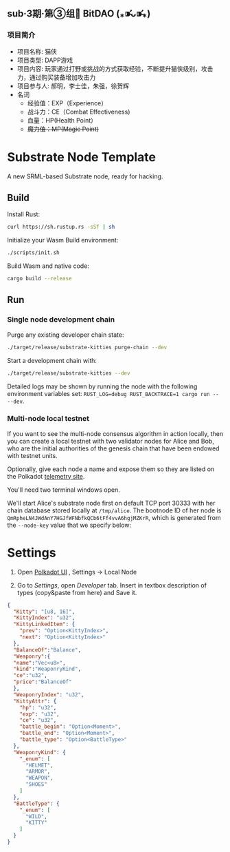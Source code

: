 ## sub·3期·第③组 BitDAO (⁎⁍̴̛ᴗ⁍̴̛⁎)

### 项目简介
  - 项目名称: 猫侠
  - 项目类型: DAPP游戏
  - 项目内容: 玩家通过打野或挑战的方式获取经验，不断提升猫侠级别，攻击力，通过购买装备增加攻击力
  - 项目参与人: 郝明，李士佳，朱强，徐贺辉
  - 名词
    + 经验值：EXP（Experience）
    + 战斗力：CE（Combat Effectiveness)
    + 血量：HP(Health Point）
    + ~~魔力值：MP(Magic Point)~~

# Substrate Node Template

A new SRML-based Substrate node, ready for hacking.

## Build

Install Rust:

```bash
curl https://sh.rustup.rs -sSf | sh
```

Initialize your Wasm Build environment:

```bash
./scripts/init.sh
```

Build Wasm and native code:

```bash
cargo build --release
```

## Run

### Single node development chain

Purge any existing developer chain state:

```bash
./target/release/substrate-kitties purge-chain --dev
```

Start a development chain with:

```bash
./target/release/substrate-kitties --dev
```

Detailed logs may be shown by running the node with the following environment variables set: `RUST_LOG=debug RUST_BACKTRACE=1 cargo run -- --dev`.

### Multi-node local testnet

If you want to see the multi-node consensus algorithm in action locally, then you can create a local testnet with two validator nodes for Alice and Bob, who are the initial authorities of the genesis chain that have been endowed with testnet units.

Optionally, give each node a name and expose them so they are listed on the Polkadot [telemetry site](https://telemetry.polkadot.io/#/Local%20Testnet).

You'll need two terminal windows open.

We'll start Alice's substrate node first on default TCP port 30333 with her chain database stored locally at `/tmp/alice`. The bootnode ID of her node is `QmRpheLN4JWdAnY7HGJfWFNbfkQCb6tFf4vvA6hgjMZKrR`, which is generated from the `--node-key` value that we specify below:

# Settings

1) Open [Polkadot UI](https://polkadot.js.org/apps/#/explorer) , Settings -> Local Node

2) Go to *Settings*, open *Developer* tab. Insert in textbox description of types (copy&paste from here) and Save it.

```json
{
  "Kitty": "[u8, 16]",
  "KittyIndex": "u32",
  "KittyLinkedItem": {
    "prev": "Option<KittyIndex>",
    "next": "Option<KittyIndex>"
  },
  "BalanceOf":"Balance",
  "Weaponry":{
  "name":"Vec<u8>",
  "kind":"WeaponryKind",
  "ce":"u32",
  "price":"BalanceOf"
  },
  "WeaponryIndex": "u32",
  "KittyAttr": {
    "hp": "u32",
    "exp": "u32",
    "ce": "u32",
    "battle_begin": "Option<Moment>",
    "battle_end": "Option<Moment>",
    "battle_type": "Option<BattleType>"
  },
  "WeaponryKind": {
    "_enum": [
      "HELMET",
      "ARMOR",
      "WEAPON",
      "SHOES"
    ]
  },
  "BattleType": {
    "_enum": [
      "WILD",
      "KITTY"
    ]
  }
}
```